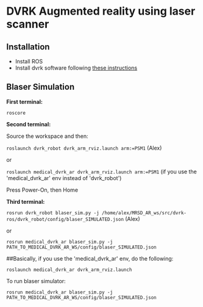 # DVRK Augmented reality using laser scanner

## Installation

- Install ROS
- Install dvrk software following [these instructions](https://github.com/jhu-dvrk/sawIntuitiveResearchKit/wiki/CatkinBuild)

## Blaser Simulation
**First terminal:**

`roscore` 

**Second terminal:**

Source the workspace and then:

`roslaunch dvrk_robot dvrk_arm_rviz.launch arm:=PSM1` (Alex)

or

`roslaunch medical_dvrk_ar dvrk_arm_rviz.launch arm:=PSM1` (if you use the 'medical_dvrk_ar' env instead of 'dvrk_robot')

Press Power-On, then Home

**Third terminal:**

`rosrun dvrk_robot blaser_sim.py -j /home/alex/MRSD_AR_ws/src/dvrk-ros/dvrk_robot/config/blaser_SIMULATED.json` (Alex)

or

`rosrun medical_dvrk_ar blaser_sim.py -j PATH_TO_MEDICAL_DVRK_AR_WS/config/blaser_SIMULATED.json`


##Basically, if you use the 'medical_dvrk_ar' env, do the following:

`roslaunch medical_dvrk_ar dvrk_arm_rviz.launch`

To run blaser simulator:

`rosrun medical_dvrk_ar blaser_sim.py -j PATH_TO_MEDICAL_DVRK_AR_WS/config/blaser_SIMULATED.json`
